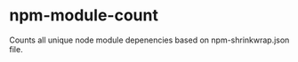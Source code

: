 npm-module-count
================

Counts all unique node module depenencies based on npm-shrinkwrap.json file.

